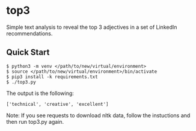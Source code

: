 # top3

Simple text analysis to reveal the top 3 adjectives in a set of LinkedIn
recommendations.

## Quick Start

    $ python3 -m venv </path/to/new/virtual/environment>
    $ source </path/to/new/virtual/environment>/bin/activate
    $ pip3 install -k requirements.txt
    $ ./top3.py
  
The output is the following:

    ['technical', 'creative', 'excellent']

Note: If you see requests to download nltk data, follow the instuctions and
then run top3.py again.
